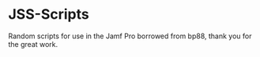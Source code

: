 # JSS-Scripts
Random scripts for use in the Jamf Pro borrowed from bp88, thank you for the great work.
